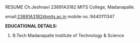 RESUME
Ch.Jeshnavi
23691A3182
MITS College,
Madanapalle.

email:23691A3182@mits.ac.in
mobile no.:9440111347

**EDUCATIONAL DETAILS:**
1.  B.Tech        Madanapalle Institute of
                Technology & Science
